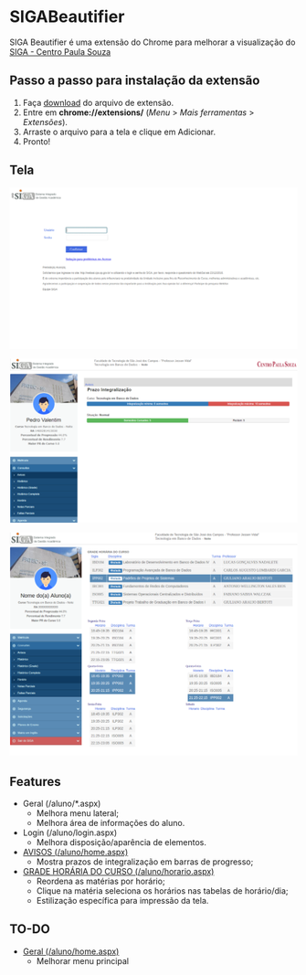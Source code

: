 # SIGABeautifier
SIGA Beautifier é uma extensão do Chrome para melhorar a visualização do [SIGA - Centro Paula Souza](https://siga.cps.sp.gov.br/aluno/login.aspx)
## Passo a passo para instalação da extensão

1. Faça [download](https://goo.gl/KbK7uB) do arquivo de extensão.
2. Entre em **chrome://extensions/** (*Menu* > *Mais ferramentas* > *Extensões*).
3. Arraste o arquivo para a tela e clique em Adicionar.
4. Pronto!

## Tela

![Tela de Login](https://github.com/pedro-valentim/SIGABeautifier/blob/master/example/login.gif "LOGIN")

![Tela de Avisos (Inicial)](https://github.com/pedro-valentim/SIGABeautifier/blob/master/example/example-home.png "AVISOS")

![Tela de Horários](https://github.com/pedro-valentim/SIGABeautifier/blob/master/example/example-horario.png "GRADE HORÁRIA DO CURSO")

## Features
- Geral (/aluno/*.aspx)
    * Melhora menu lateral;
    * Melhora área de informações do aluno.
- Login (/aluno/login.aspx)
    * Melhora disposição/aparência de elementos.
- [AVISOS (/aluno/home.aspx)](https://siga.cps.sp.gov.br/aluno/home.aspx)
    * Mostra prazos de integralização em barras de progresso;
- [GRADE HORÁRIA DO CURSO (/aluno/horario.aspx)](https://siga.cps.sp.gov.br/aluno/horario.aspx)
    * Reordena as matérias por horário;
    * Clique na matéria seleciona os horários nas tabelas de horário/dia;
    * Estilização específica para impressão da tela.

## TO-DO
- [Geral (/aluno/home.aspx)](https://siga.cps.sp.gov.br/aluno/home.aspx)
    *  Melhorar menu principal

